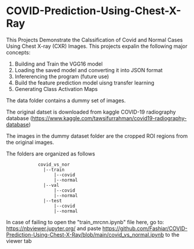 # COVID-Prediction-Using-Chest-X-Ray

This Projects Demonstrate the Calssification of Covid and Normal Cases Using Chest X-ray (CXR) Images. 
This projects expalin the following major concepts:

1. Building and Train the VGG16 model
2. Loading the saved model and converting it into JSON format
3. Infererencing the program (future use)
4. Build the feature prediction model uisng transfer learning
5. Generating Class Activation Maps

The data folder contains a dummy set of images. 

The original datset is downloaded from kaggle COVID-19 radiography database (https://www.kaggle.com/tawsifurrahman/covid19-radiography-database)

The images in the dummy dataset folder are the cropped ROI regions from the original images.

The folders are organized as follows

                covid_vs_nor
                  |--train
                      |--covid
                      |--normal
                  |--val
                      |--covid
                      |--normal
                  |--test
                      |--covid
                      |--normal

In case of failing to open the "train_mrcnn.ipynb" file here, go to: https://nbviewer.jupyter.org/ and paste https://github.com/Fashiar/COVID-Prediction-Using-Chest-X-Ray/blob/main/covid_vs_normal.ipynb to the viewer tab
